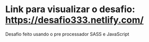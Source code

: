 # Link para visualizar o desafio: https://desafio333.netlify.com/
Desafio feito usando o pre processador SASS e JavaScript
